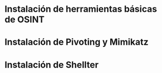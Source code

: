 # Instalación de herramientas básicas de OSINT
# Instalación de Pivoting y Mimikatz
# Instalación de Shellter
